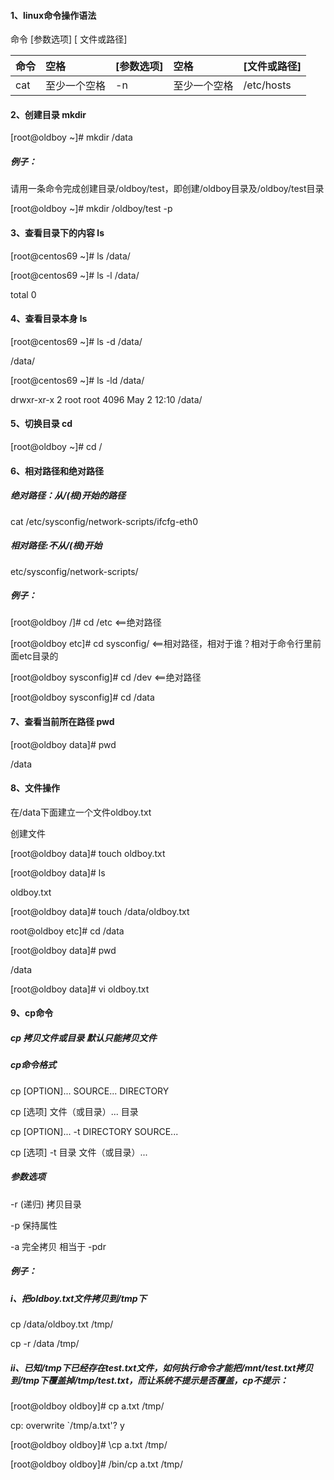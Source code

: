 #### 1、linux命令操作语法

命令 \[参数选项\] \[ 文件或路径\]

| 命令 | 空格 | \[参数选项\] | 空格 | \[文件或路径\] |
| :--- | :--- | :--- | :--- | :--- |
| cat | 至少一个空格 | -n | 至少一个空格 | /etc/hosts |

#### 2、创建目录 mkdir

\[root@oldboy ~\]\# mkdir /data

##### 例子：

请用一条命令完成创建目录/oldboy/test，即创建/oldboy目录及/oldboy/test目录

\[root@oldboy ~\]\# mkdir /oldboy/test -p

#### 3、查看目录下的内容 ls

\[root@centos69 ~\]\# ls /data/

\[root@centos69 ~\]\# ls -l /data/

total 0

#### 4、查看目录本身 ls

\[root@centos69 ~\]\# ls -d /data/

/data/

\[root@centos69 ~\]\# ls -ld /data/

drwxr-xr-x 2 root root 4096 May 2 12:10 /data/

#### 5、切换目录 cd

\[root@oldboy ~\]\# cd /

#### 6、相对路径和绝对路径

##### 绝对路径：从/\(根\)开始的路径

cat /etc/sysconfig/network-scripts/ifcfg-eth0

##### 相对路径:不从/\(根\)开始

etc/sysconfig/network-scripts/

##### 例子：

\[root@oldboy /\]\# cd /etc &lt;==绝对路径

\[root@oldboy etc\]\# cd sysconfig/ &lt;==相对路径，相对于谁？相对于命令行里前面etc目录的

\[root@oldboy sysconfig\]\# cd /dev &lt;==绝对路径

\[root@oldboy sysconfig\]\# cd /data

#### 7、查看当前所在路径 pwd

\[root@oldboy data\]\# pwd

/data

#### 8、文件操作

在/data下面建立一个文件oldboy.txt

创建文件

\[root@oldboy data\]\# touch oldboy.txt

\[root@oldboy data\]\# ls

oldboy.txt

\[root@oldboy data\]\# touch /data/oldboy.txt

root@oldboy etc\]\# cd /data

\[root@oldboy data\]\# pwd

/data

\[root@oldboy data\]\# vi oldboy.txt

#### 9、cp命令

##### cp 拷贝文件或目录 默认只能拷贝文件

##### cp命令格式

cp \[OPTION\]... SOURCE... DIRECTORY

cp \[选项\] 文件（或目录）... 目录

cp \[OPTION\]... -t DIRECTORY SOURCE...

cp \[选项\] -t 目录 文件（或目录）...

##### 参数选项

-r \(递归\) 拷贝目录

-p 保持属性

-a 完全拷贝 相当于 -pdr

##### 例子：

##### i、把oldboy.txt文件拷贝到/tmp下

cp /data/oldboy.txt /tmp/

cp -r /data /tmp/

##### ii、已知/tmp下已经存在test.txt文件，如何执行命令才能把/mnt/test.txt拷贝到/tmp下覆盖掉/tmp/test.txt，而让系统不提示是否覆盖，cp不提示：

\[root@oldboy oldboy\]\# cp a.txt /tmp/

cp: overwrite \`/tmp/a.txt'? y

\[root@oldboy oldboy\]\# \cp a.txt /tmp/

\[root@oldboy oldboy\]\# /bin/cp a.txt /tmp/

